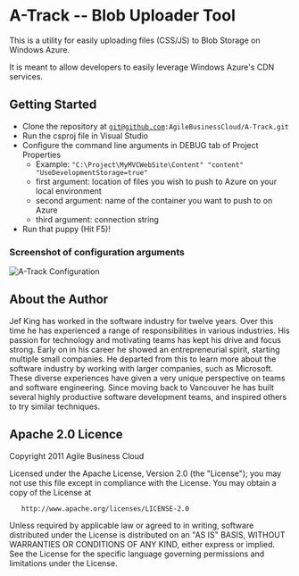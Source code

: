 # A-Track -- Blob Uploader Tool

This is a utility for easily uploading files (CSS/JS) to Blob Storage on Windows Azure. 

It is meant to allow developers to easily leverage Windows Azure's CDN services.

## Getting Started

* Clone the repository at <code>git@github.com:AgileBusinessCloud/A-Track.git</code>
* Run the csproj file in Visual Studio
* Configure the command line arguments in DEBUG tab of Project Properties
  * Example: <code>"C:\Project\MyMVCWebSite\Content" "content" "UseDevelopmentStorage=true"</code>
  * first argument: location of files you wish to push to Azure on your local environment
  * second argument: name of the container you want to push to on Azure
  * third argument: connection string
* Run that puppy (Hit F5)!

### Screenshot of configuration arguments

![A-Track Configuration](https://github.com/AgileBusinessCloud/A-Track/raw/master/Config.PNG)

## About the Author

Jef King has worked in the software industry for twelve years. Over this time he has experienced a range of responsibilities in various industries. His passion for technology and motivating teams has kept his drive and focus strong. Early on in his career he showed an entrepreneurial spirit, starting multiple small companies. He departed from this to learn more about the software industry by working with larger companies, such as Microsoft. These diverse experiences have given a very unique perspective on teams and software engineering. Since moving back to Vancouver he has built several highly productive software development teams, and inspired others to try similar techniques.

## Apache 2.0 Licence

   Copyright 2011 Agile Business Cloud

   Licensed under the Apache License, Version 2.0 (the "License");
   you may not use this file except in compliance with the License.
   You may obtain a copy of the License at

       http://www.apache.org/licenses/LICENSE-2.0

   Unless required by applicable law or agreed to in writing, software
   distributed under the License is distributed on an "AS IS" BASIS,
   WITHOUT WARRANTIES OR CONDITIONS OF ANY KIND, either express or implied.
   See the License for the specific language governing permissions and
   limitations under the License.